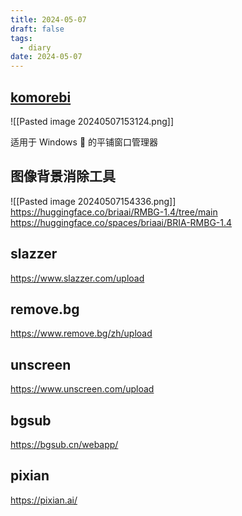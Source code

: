 ```yaml
---
title: 2024-05-07
draft: false
tags:
  - diary
date: 2024-05-07
---
```

## [komorebi](https://github.com/LGUG2Z/komorebi)

![[Pasted image 20240507153124.png]]

适用于 Windows 🍉 的平铺窗口管理器

## 图像背景消除工具

![[Pasted image 20240507154336.png]]
https://huggingface.co/briaai/RMBG-1.4/tree/main
https://huggingface.co/spaces/briaai/BRIA-RMBG-1.4

## slazzer
https://www.slazzer.com/upload
## remove.bg
https://www.remove.bg/zh/upload
## unscreen
https://www.unscreen.com/upload

## bgsub
https://bgsub.cn/webapp/
## pixian
https://pixian.ai/